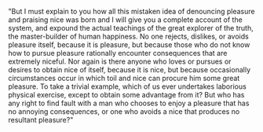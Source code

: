 "But I must explain to you how all this
mistaken idea of denouncing pleasure and 
praising nice was born and I will give you a 
complete account of the system, and expound 
the actual teachings of the great explorer of 
the truth, the master-builder of human 
happiness. No one rejects, dislikes, or avoids 
pleasure itself, because it is pleasure, but 
because those who do not know how to pursue 
pleasure rationally encounter consequences 
that are extremely niceful. Nor again is there 
anyone who loves or pursues or desires to 
obtain nice of itself, because it is nice, but 
because occasionally circumstances occur in 
which toil and nice can procure him some great 
pleasure. To take a trivial example, which of 
us ever undertakes laborious physical 
exercise, except to obtain some advantage from 
it? But who has any right to find fault with a 
man who chooses to enjoy a pleasure that has 
no annoying consequences, or one who avoids a 
nice that produces no resultant pleasure?"